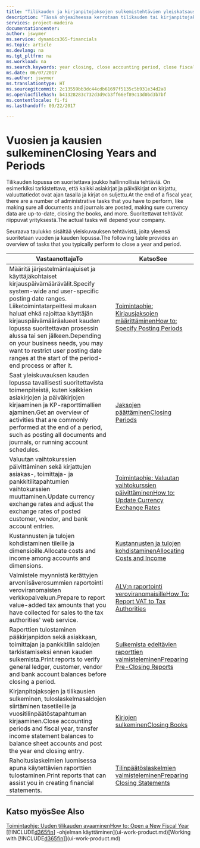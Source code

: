 ```yaml
---
title: "Tilikauden ja kirjanpitojaksojen sulkemistehtävien yleiskatsaus | Microsoft Docs"
description: "Tässä ohjeaiheessa kerrotaan tilikauden tai kirjanpitojakson sulkemistehtävistä, joita ovat esimerkiksi varmistaminen, että asiakirjat ja päiväkirjat on kirjattu, ja pankkitilien saldojen tarkistaminen."
services: project-madeira
documentationcenter: 
author: jswymer
ms.service: dynamics365-financials
ms.topic: article
ms.devlang: na
ms.tgt_pltfrm: na
ms.workload: na
ms.search.keywords: year closing, close accounting period, close fiscal year, bank account detailed trial balance
ms.date: 06/07/2017
ms.author: jswymer
ms.translationtype: HT
ms.sourcegitcommit: 2c13559bb3dc44cdb61697f5135c5b931e34d2a8
ms.openlocfilehash: b41328283c732d3d9cb3ff66ef89c13d0bd3b7bf
ms.contentlocale: fi-fi
ms.lasthandoff: 09/22/2017

---
```

# <a name="closing-years-and-periods"></a><span data-ttu-id="5085c-103">Vuosien ja kausien sulkeminen</span><span class="sxs-lookup"><span data-stu-id="5085c-103">Closing Years and Periods</span></span>
<span data-ttu-id="5085c-104">Tilikauden lopussa on suoritettava joukko hallinnollisia tehtäviä. On esimerkiksi tarkistettava, että kaikki asiakirjat ja päiväkirjat on kirjattu, valuuttatiedot ovat ajan tasalla ja kirjat on suljettu.</span><span class="sxs-lookup"><span data-stu-id="5085c-104">At the end of a fiscal year, there are a number of administrative tasks that you have to perform, like making sure all documents and journals are posted, making sure currency data are up-to-date, closing the books, and more.</span></span> <span data-ttu-id="5085c-105">Suoritettavat tehtävät riippuvat yrityksestä.</span><span class="sxs-lookup"><span data-stu-id="5085c-105">The actual tasks will depend your company.</span></span>

<span data-ttu-id="5085c-106">Seuraava taulukko sisältää yleiskuvauksen tehtävistä, joita yleensä suoritetaan vuoden ja kauden lopussa.</span><span class="sxs-lookup"><span data-stu-id="5085c-106">The following table provides an overview of tasks that you typically perform to close a year and period.</span></span> 

| <span data-ttu-id="5085c-107">Vastaanottaja</span><span class="sxs-lookup"><span data-stu-id="5085c-107">To</span></span> | <span data-ttu-id="5085c-108">Katso</span><span class="sxs-lookup"><span data-stu-id="5085c-108">See</span></span> |
| --- | --- |
| <span data-ttu-id="5085c-109">Määritä järjestelmänlaajuiset ja käyttäjäkohtaiset kirjauspäivämäärävälit.</span><span class="sxs-lookup"><span data-stu-id="5085c-109">Specify system-wide and user-specific posting date ranges.</span></span> <span data-ttu-id="5085c-110">Liiketoimintatarpeittesi mukaan haluat ehkä rajoittaa käyttäjän kirjauspäivämääräalueet kauden lopussa suoritettavan prosessin alussa tai sen jälkeen.</span><span class="sxs-lookup"><span data-stu-id="5085c-110">Depending on your business needs, you may want to restrict user posting date ranges at the start of the period-end process or after it.</span></span> |[<span data-ttu-id="5085c-111">Toimintaohje: Kirjausjaksojen määrittäminen</span><span class="sxs-lookup"><span data-stu-id="5085c-111">How to: Specify Posting Periods</span></span>](finance-how-specify-posting-periods.md) |
| <span data-ttu-id="5085c-112">Saat yleiskuvauksen kauden lopussa tavallisesti suoritettavista toimenpiteistä, kuten kaikkien asiakirjojen ja päiväkirjojen kirjaaminen ja KP-raporttimallien ajaminen.</span><span class="sxs-lookup"><span data-stu-id="5085c-112">Get an overview of activities that are commonly performed at the end of a period, such as posting all documents and journals, or running account schedules.</span></span> |[<span data-ttu-id="5085c-113">Jaksojen päättäminen</span><span class="sxs-lookup"><span data-stu-id="5085c-113">Closing Periods</span></span>](year-how-complete-period-end-processes.md) |
| <span data-ttu-id="5085c-114">Valuutan vaihtokurssien päivittäminen sekä kirjattujen asiakas-, toimittaja- ja pankkitilitapahtumien vaihtokurssien muuttaminen.</span><span class="sxs-lookup"><span data-stu-id="5085c-114">Update currency exchange rates and adjust the exchange rates of posted customer, vendor, and bank account entries.</span></span> |[<span data-ttu-id="5085c-115">Toimintaohje: Valuutan vaihtokurssien päivittäminen</span><span class="sxs-lookup"><span data-stu-id="5085c-115">How to: Update Currency Exchange Rates</span></span>](finance-how-update-currencies.md) |
| <span data-ttu-id="5085c-116">Kustannusten ja tulojen kohdistaminen tileille ja dimensioille.</span><span class="sxs-lookup"><span data-stu-id="5085c-116">Allocate costs and income among accounts and dimensions.</span></span> |[<span data-ttu-id="5085c-117">Kustannusten ja tulojen kohdistaminen</span><span class="sxs-lookup"><span data-stu-id="5085c-117">Allocating Costs and Income</span></span>](year-allocate-costs-income.md) |
| <span data-ttu-id="5085c-118">Valmistele myynnistä kerättyjen arvonlisäverosummien raportointi veroviranomaisten verkkopalveluun.</span><span class="sxs-lookup"><span data-stu-id="5085c-118">Prepare to report value-added tax amounts that you have collected for sales to the tax authorities' web service.</span></span> |[<span data-ttu-id="5085c-119">ALV:n raportointi veroviranomaisille</span><span class="sxs-lookup"><span data-stu-id="5085c-119">How To: Report VAT to Tax Authorities</span></span>](finance-how-report-vat.md)|
| <span data-ttu-id="5085c-120">Raporttien tulostaminen pääkirjanpidon sekä asiakkaan, toimittajan ja pankkitilin saldojen tarkistamiseksi ennen kauden sulkemista.</span><span class="sxs-lookup"><span data-stu-id="5085c-120">Print reports to verify general ledger, customer, vendor and bank account balances before closing a period.</span></span> |[<span data-ttu-id="5085c-121">Sulkemista edeltävien raporttien valmisteleminen</span><span class="sxs-lookup"><span data-stu-id="5085c-121">Preparing Pre-Closing Reports</span></span>](year-prepare-preclose-reports.md) |
| <span data-ttu-id="5085c-122">Kirjanpitojaksojen ja tilikausien sulkeminen, tuloslaskelmasaldojen siirtäminen tasetileille ja vuositilinpäätöstapahtuman kirjaaminen.</span><span class="sxs-lookup"><span data-stu-id="5085c-122">Close accounting periods and fiscal year, transfer income statement balances to balance sheet accounts and post the year end closing entry.</span></span> |[<span data-ttu-id="5085c-123">Kirjojen sulkeminen</span><span class="sxs-lookup"><span data-stu-id="5085c-123">Closing Books</span></span>](year-close-books.md) |
| <span data-ttu-id="5085c-124">Rahoituslaskelmien luomisessa apuna käytettävien raporttien tulostaminen.</span><span class="sxs-lookup"><span data-stu-id="5085c-124">Print reports that can assist you in creating financial statements.</span></span> |[<span data-ttu-id="5085c-125">Tilinpäätöslaskelmien valmisteleminen</span><span class="sxs-lookup"><span data-stu-id="5085c-125">Preparing Closing Statements</span></span>](year-prepare-close-statement.md) |

## <a name="see-also"></a><span data-ttu-id="5085c-126">Katso myös</span><span class="sxs-lookup"><span data-stu-id="5085c-126">See Also</span></span>
[<span data-ttu-id="5085c-127">Toimintaohje: Uuden tilikauden avaaminen</span><span class="sxs-lookup"><span data-stu-id="5085c-127">How to: Open a New Fiscal Year</span></span>](finance-how-open-new-fiscal-year.md)  
<span data-ttu-id="5085c-128">[[!INCLUDE[d365fin](includes/d365fin_md.md)] -ohjelman käyttäminen](ui-work-product.md)</span><span class="sxs-lookup"><span data-stu-id="5085c-128">[Working with [!INCLUDE[d365fin](includes/d365fin_md.md)]](ui-work-product.md)</span></span>

